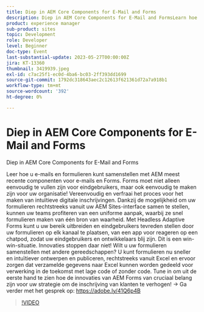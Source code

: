 ```yaml
---
title: Diep in AEM Core Components for E-Mail and Forms
description: Diep in AEM Core Components for E-Mail and FormsLearn hoe u e-mails en formulieren kunt samenstellen met AEM nieuwste componenten voor e-mails en Forms. Forms moet niet alleen eenvoudig te vullen zijn voor eindgebruikers, maar ook eenvoudig te maken zijn voor uw organisatie! Vereenvoudig en verfraai het proces voor het maken van intuïtieve digitale inschrijvingen. Dankzij de mogelijkheid om uw formulieren rechtstreeks vanuit uw AEM Sites-interface samen te stellen, kunnen uw teams profiteren van een uniforme aanpak, waarbij ze snel formulieren maken van één bron van waarheid. Met Headless Adaptive Forms kunt u uw bereik uitbreiden en eindgebruikers tevreden stellen door uw formulieren op elk kanaal te plaatsen, van een app voor reageren op een chatpod, zodat uw eindgebruikers en ontwikkelaars blij zijn. Dit is een win-win-situatie. Innovaties stoppen daar niet! Wilt u uw formulieren samenstellen met andere gereedschappen? U kunt formulieren nu sneller en intuïtiever ontwerpen en publiceren, rechtstreeks vanuit Excel en ervoor zorgen dat verzamelde gegevens naar Excel kunnen worden gedeeld voor verwerking in de toekomst met lage code of zonder code. Tune in om uit de eerste hand te zien hoe de innovaties van AEM Forms van cruciaal belang zijn voor uw strategie om de inschrijving van klanten te verhogen!
product: experience manager
sub-product: sites
topic: Development
role: Developer
level: Beginner
doc-type: Event
last-substantial-update: 2023-05-27T00:00:00Z
jira: KT-13360
thumbnail: 3419939.jpeg
exl-id: c7ac25f1-ec0d-4ba6-bc03-2ff393dd1699
source-git-commit: 1792dc318643aec2c12613f621361d72a7a918b1
workflow-type: tm+mt
source-wordcount: '392'
ht-degree: 0%

---
```


# Diep in AEM Core Components for E-Mail and Forms

Diep in AEM Core Components for E-Mail and Forms

Leer hoe u e-mails en formulieren kunt samenstellen met AEM meest recente componenten voor e-mails en Forms. Forms moet niet alleen eenvoudig te vullen zijn voor eindgebruikers, maar ook eenvoudig te maken zijn voor uw organisatie! Vereenvoudig en verfraai het proces voor het maken van intuïtieve digitale inschrijvingen. Dankzij de mogelijkheid om uw formulieren rechtstreeks vanuit uw AEM Sites-interface samen te stellen, kunnen uw teams profiteren van een uniforme aanpak, waarbij ze snel formulieren maken van één bron van waarheid. Met Headless Adaptive Forms kunt u uw bereik uitbreiden en eindgebruikers tevreden stellen door uw formulieren op elk kanaal te plaatsen, van een app voor reageren op een chatpod, zodat uw eindgebruikers en ontwikkelaars blij zijn. Dit is een win-win-situatie. Innovaties stoppen daar niet! Wilt u uw formulieren samenstellen met andere gereedschappen? U kunt formulieren nu sneller en intuïtiever ontwerpen en publiceren, rechtstreeks vanuit Excel en ervoor zorgen dat verzamelde gegevens naar Excel kunnen worden gedeeld voor verwerking in de toekomst met lage code of zonder code. Tune in om uit de eerste hand te zien hoe de innovaties van AEM Forms van cruciaal belang zijn voor uw strategie om de inschrijving van klanten te verhogen! → Ga verder met het gesprek op: https://adobe.ly/41Q6p4B

>[!VIDEO](https://video.tv.adobe.com/v/3419939/?learn=on)
